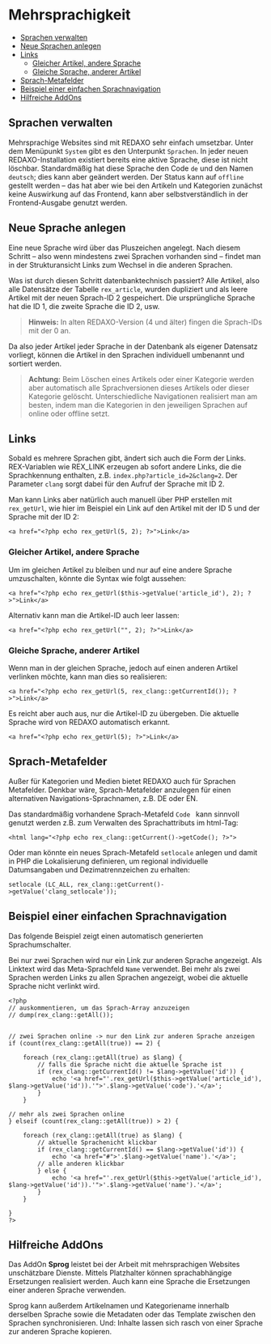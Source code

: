# Mehrsprachigkeit

- [Sprachen verwalten](#sprachen-verwalten)
- [Neue Sprachen anlegen](#neue-sprachen-anlegen)
- [Links](#links)
    - [Gleicher Artikel, andere Sprache](#gleicher-artikel-andere-sprache)
    - [Gleiche Sprache, anderer Artikel](#gleiche-sprache-anderer-artikel)
- [Sprach-Metafelder](#sprach-metafelder)
- [Beispiel einer einfachen Sprachnavigation](#beispiel-sprachnavigation)
- [Hilfreiche AddOns](#hilfreiche-addons)
	
<a name="sprachen-verwalten"></a>
## Sprachen verwalten

Mehrsprachige Websites sind mit REDAXO sehr einfach umsetzbar. Unter dem Menüpunkt `System` gibt es den Unterpunkt `Sprachen`. In jeder neuen REDAXO-Installation existiert bereits eine aktive Sprache, diese ist nicht löschbar. Standardmäßig hat diese Sprache den Code `de` und den Namen `deutsch`; dies kann aber geändert werden. Der Status kann auf `offline` gestellt werden – das hat aber wie bei den Artikeln und Kategorien zunächst keine Auswirkung auf das Frontend, kann aber selbstverständlich in der Frontend-Ausgabe genutzt werden.

<a name="neue-sprache-anlegen"></a>
## Neue Sprache anlegen

Eine neue Sprache wird über das Pluszeichen angelegt. Nach diesem Schritt – also wenn mindestens zwei Sprachen vorhanden sind – findet man in der Strukturansicht Links zum Wechsel in die anderen Sprachen.

Was ist durch diesen Schritt datenbanktechnisch passiert? Alle Artikel, also  alle Datensätze der Tabelle `rex_article`, wurden dupliziert und als leere Artikel mit der neuen Sprach-ID 2 gespeichert. Die ursprüngliche Sprache hat die ID 1, die zweite Sprache die ID 2, usw.

> **Hinweis:** In alten REDAXO-Version (4 und älter) fingen die Sprach-IDs mit der 0 an.

Da also jeder Artikel jeder Sprache in der Datenbank als eigener Datensatz vorliegt, können die Artikel in den Sprachen individuell umbenannt und sortiert werden.

> **Achtung:** Beim Löschen eines Artikels oder einer Kategorie werden aber automatisch alle Sprachversionen dieses Artikels oder dieser Kategorie gelöscht. Unterschiedliche Navigationen realisiert man am besten, indem man die Kategorien in den jeweiligen Sprachen auf online oder offline setzt.

<a name="links"></a>
## Links

Sobald es mehrere Sprachen gibt, ändert sich auch die Form der Links. REX-Variablen wie REX_LINK erzeugen ab sofort andere Links, die die Sprachkennung enthalten, z.B. `index.php?article_id=2&clang=2`. Der Parameter `clang` sorgt dabei für den Aufruf der Sprache mit ID 2.

Man kann Links aber natürlich auch manuell über PHP erstellen mit `rex_getUrl`, wie hier im Beispiel ein Link auf den Artikel mit der ID 5 und der Sprache mit der ID 2:
```
<a href="<?php echo rex_getUrl(5, 2); ?>">Link</a>
```

<a name="gleicher-artikel-andere-sprache"></a>
### Gleicher Artikel, andere Sprache


Um im gleichen Artikel zu bleiben und nur auf eine andere Sprache umzuschalten, könnte die Syntax wie folgt aussehen:
```
<a href="<?php echo rex_getUrl($this->getValue('article_id'), 2); ?>">Link</a>
```

Alternativ kann man die Artikel-ID auch leer lassen:
```
<a href="<?php echo rex_getUrl("", 2); ?>">Link</a>
```

<a name="gleiche-sprache-anderer-artikel"></a>
### Gleiche Sprache, anderer Artikel

Wenn man in der gleichen Sprache, jedoch auf einen anderen Artikel
verlinken möchte, kann man dies so realisieren:
```
<a href="<?php echo rex_getUrl(5, rex_clang::getCurrentId()); ?>">Link</a>
```

Es reicht aber auch aus, nur die Artikel-ID zu übergeben. Die aktuelle Sprache wird von REDAXO automatisch erkannt.
```
<a href="<?php echo rex_getUrl(5); ?>">Link</a>
```

<a name="sprach-metafelder"></a>
## Sprach-Metafelder

Außer für Kategorien und Medien bietet REDAXO auch für Sprachen Metafelder. Denkbar wäre, Sprach-Metafelder anzulegen für einen alternativen Navigations-Sprachnamen, z.B. DE oder EN.

Das standardmäßig vorhandene Sprach-Metafeld `Code ` kann sinnvoll genutzt werden z.B. zum Verwalten des Sprachattributs im html-Tag:
```
<html lang="<?php echo rex_clang::getCurrent()->getCode(); ?>">
```

Oder man könnte ein neues Sprach-Metafeld `setlocale` anlegen und damit in PHP die Lokalisierung definieren, um regional individuelle Datumsangaben und Dezimatrennzeichen zu erhalten:

```
setlocale (LC_ALL, rex_clang::getCurrent()->getValue('clang_setlocale'));
```

<a name="beispiel-sprachnavigation"></a>
## Beispiel einer einfachen Sprachnavigation

Das folgende Beispiel zeigt einen automatisch generierten Sprachumschalter.

Bei nur zwei Sprachen wird nur ein Link zur anderen Sprache angezeigt. Als Linktext wird das Meta-Sprachfeld `Name` verwendet. Bei mehr als zwei Sprachen werden Links zu allen Sprachen angezeigt, wobei die aktuelle Sprache nicht verlinkt wird.


```
<?php
// auskommentieren, um das Sprach-Array anzuzeigen
// dump(rex_clang::getAll());


// zwei Sprachen online -> nur den Link zur anderen Sprache anzeigen
if (count(rex_clang::getAll(true)) == 2) {

	foreach (rex_clang::getAll(true) as $lang) {
		// falls die Sprache nicht die aktuelle Sprache ist
		if (rex_clang::getCurrentId() != $lang->getValue('id')) {
			echo '<a href="'.rex_getUrl($this->getValue('article_id'), $lang->getValue('id')).'">'.$lang->getValue('code').'</a>';
		}
	}

// mehr als zwei Sprachen online
} elseif (count(rex_clang::getAll(true)) > 2) {
	
	foreach (rex_clang::getAll(true) as $lang) {
		// aktuelle Sprachenicht klickbar
		if (rex_clang::getCurrentId() == $lang->getValue('id')) {
			echo '<a href="#">'.$lang->getValue('name').'</a>';
		// alle anderen klickbar
		} else {
			echo '<a href="'.rex_getUrl($this->getValue('article_id'), $lang->getValue('id')).'">'.$lang->getValue('name').'</a>';
		}
	}

}
?>
```

<a name="hilfreiche-addons"></a>
## Hilfreiche AddOns

Das AddOn **Sprog** leistet bei der Arbeit mit mehrsprachigen Websites unschätzbare Dienste. Mittels Platzhalter können sprachabhängige Ersetzungen realisiert werden. Auch kann eine Sprache die Ersetzungen einer anderen Sprache verwenden.

Sprog kann außerdem Artikelnamen und Kategoriename innerhalb derselben Sprache sowie die Metadaten oder das Template zwischen den Sprachen synchronisieren. Und: Inhalte lassen sich rasch von einer Sprache zur anderen Sprache kopieren.
